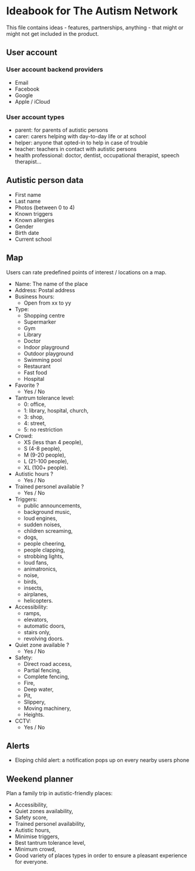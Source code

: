 # Ideabook for The Autism Network
This file contains ideas - features, partnerships, anything - that might or might not get included in the product.
## User account
### User account backend providers
- Email
- Facebook
- Google
- Apple / iCloud
### User account types
- parent: for parents of autistic persons
- carer: carers helping with day-to-day life or at school
- helper: anyone that opted-in to help in case of trouble
- teacher: teachers in contact with autistic persons
- health professional: doctor, dentist, occupational therapist, speech therapist...
## Autistic person data
- First name
- Last name
- Photos (between 0 to 4)
- Known triggers
- Known allergies
- Gender
- Birth date
- Current school
## Map
Users can rate predefined points of interest / locations on a map.
- Name: The name of the place
- Address: Postal address
- Business hours:
    - Open from xx to yy
- Type:
    - Shopping centre
    - Supermarker
    - Gym
    - Library
    - Doctor
    - Indoor playground
    - Outdoor playground
    - Swimming pool
    - Restaurant
    - Fast food
    - Hospital
- Favorite ?
    - Yes / No
- Tantrum tolerance level:
    - 0: office,
    - 1: library, hospital, church,
    - 3: shop,
    - 4: street,
    - 5: no restriction
- Crowd:
    - XS (less than 4 people),
    - S (4-8 people),
    - M (9-20 people),
    - L (21-100 people),
    - XL (100+ people).
- Autistic hours ?
    - Yes / No
- Trained personel available ?
    - Yes / No
- Triggers:
    - public announcements,
    - background music,
    - loud engines,
    - sudden noises,
    - children screaming,
    - dogs,
    - people cheering,
    - people clapping,
    - strobbing lights,
    - loud fans,
    - animatronics,
    - noise,
    - birds,
    - insects,
    - airplanes,
    - helicopters.
- Accessibility:
    - ramps,
    - elevators,
    - automatic doors,
    - stairs only,
    - revolving doors.
- Quiet zone available ?
    - Yes / No
- Safety:
    - Direct road access,
    - Partial fencing,
    - Complete fencing,
    - Fire,
    - Deep water,
    - Pit,
    - Slippery,
    - Moving machinery,
    - Heights.
- CCTV:
    - Yes / No
## Alerts
- Eloping child alert: a notification pops up on every nearby users phone
## Weekend planner
Plan a family trip in autistic-friendly places:
- Accessibility,
- Quiet zones availability,
- Safety score,
- Trained personel availability,
- Autistic hours,
- Minimise triggers,
- Best tantrum tolerance level,
- Minimum crowd,
- Good variety of places types in order to ensure a pleasant experience for everyone.
